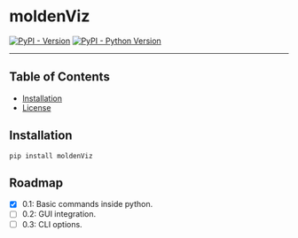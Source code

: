 # moldenViz

[![PyPI - Version](https://img.shields.io/pypi/v/moldenviz.svg)](https://pypi.org/project/moldenviz)
[![PyPI - Python Version](https://img.shields.io/pypi/pyversions/moldenviz.svg)](https://pypi.org/project/moldenviz)

-----

## Table of Contents

- [Installation](#installation)
- [License](#license)

## Installation

```console
pip install moldenViz
```

## Roadmap
- [x] 0.1: Basic commands inside python.
- [ ] 0.2: GUI integration.
- [ ] 0.3: CLI options.
